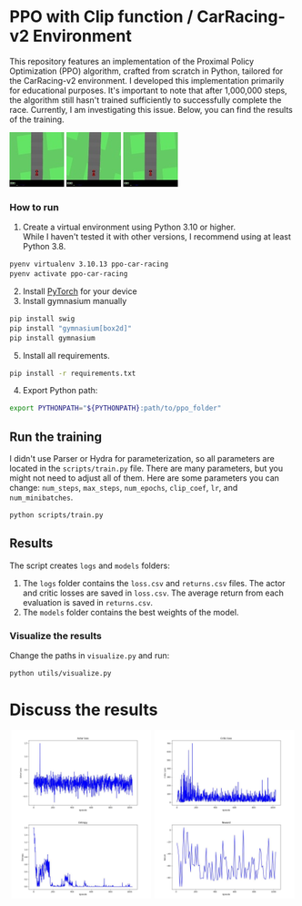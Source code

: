 # PPO with Clip function / CarRacing-v2 Environment
This repository features an implementation of the Proximal Policy Optimization (PPO) algorithm, crafted from scratch in Python, tailored for the CarRacing-v2 environment. I developed this implementation primarily for educational purposes. It's important to note that after 1,000,000 steps, the algorithm still hasn't trained sufficiently to successfully complete the race. Currently, I am investigating this issue. Below, you can find the results of the training.

![rollout_exp_7_1](https://github.com/Evgenii-Iurin/PPO_Car_Racing/blob/10ab2be8ddad4aed0c467496f4e6bf95a73e2948/eval_replays/exp_7/rollout_exp_7_1.gif)
![rollout_exp_7_2](https://github.com/Evgenii-Iurin/PPO_Car_Racing/blob/10ab2be8ddad4aed0c467496f4e6bf95a73e2948/eval_replays/exp_7/rollout_exp_7_2.gif)
![rollout_exp_7_3](https://github.com/Evgenii-Iurin/PPO_Car_Racing/blob/10ab2be8ddad4aed0c467496f4e6bf95a73e2948/eval_replays/exp_7/rollout_exp_7_3.gif)

### How to run
1. Create a virtual environment using Python 3.10 or higher. <br/>
While I haven't tested it with other versions, I recommend using at least Python 3.8.
```bash
pyenv virtualenv 3.10.13 ppo-car-racing
pyenv activate ppo-car-racing
```
2. Install [PyTorch](https://pytorch.org/) for your device
3. Install gymnasium manually
```bash
pip install swig
pip install "gymnasium[box2d]"
pip install gymnasium
```
5. Install all requirements.
```bash
pip install -r requirements.txt
```
4. Export Python path:
```bash
export PYTHONPATH="${PYTHONPATH}:path/to/ppo_folder"
```

## Run the training
I didn't use Parser or Hydra for parameterization, so all parameters are located in the `scripts/train.py` file. There are many parameters, but you might not need to adjust all of them. Here are some parameters you can change: `num_steps`, `max_steps`, `num_epochs`, `clip_coef`, `lr`, and `num_minibatches`.
```bash
python scripts/train.py
```
## Results
The script creates `logs` and `models` folders:
1. The `logs` folder contains the `loss.csv` and `returns.csv` files. The actor and critic losses are saved in `loss.csv`. The average return from each evaluation is saved in `returns.csv`.
2. The `models` folder contains the best weights of the model.
### Visualize the results
Change the paths in `visualize.py` and run:
```bash
python utils/visualize.py
```

# Discuss  the results

<div style="display: flex; justify-content: space-around;">
    <img src="https://github.com/Evgenii-Iurin/PPO_Car_Racing/blob/6fca9f7887c2d58a156b93fbec7946f3d4da15e1/result_exp/exp_7/actor_loss.jpg" style="width:49%;">
    <img src="https://github.com/Evgenii-Iurin/PPO_Car_Racing/blob/6fca9f7887c2d58a156b93fbec7946f3d4da15e1/result_exp/exp_7/critic_loss.jpg" style="width:49%;">
</div>

<div style="display: flex; justify-content: space-around;">
    <img src="https://github.com/Evgenii-Iurin/PPO_Car_Racing/blob/6fca9f7887c2d58a156b93fbec7946f3d4da15e1/result_exp/exp_7/entropy.jpg" style="width:49%;">
    <img src="https://github.com/Evgenii-Iurin/PPO_Car_Racing/blob/6fca9f7887c2d58a156b93fbec7946f3d4da15e1/result_exp/exp_7/return_value.jpg" style="width:49%;">
</div>

